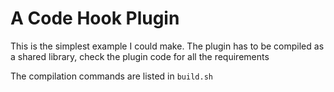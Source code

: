# A Code Hook Plugin

This is the simplest example I could make.
The plugin has to be compiled as a shared library, check the plugin code for all the requirements

The compilation commands are listed in `build.sh`